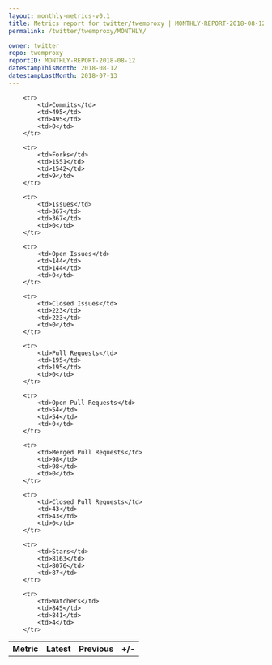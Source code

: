```yaml
---
layout: monthly-metrics-v0.1
title: Metrics report for twitter/twemproxy | MONTHLY-REPORT-2018-08-12 | 2018-08-12
permalink: /twitter/twemproxy/MONTHLY/

owner: twitter
repo: twemproxy
reportID: MONTHLY-REPORT-2018-08-12
datestampThisMonth: 2018-08-12
datestampLastMonth: 2018-07-13
---
```



<table style="width: 100%;">
    <tr>
        <th>Metric</th>
        <th>Latest</th>
        <th>Previous</th>
        <th>+/-</th>
    </tr>

        <tr>
            <td>Commits</td>
            <td>495</td>
            <td>495</td>
            <td>0</td>
        </tr>
        
        <tr>
            <td>Forks</td>
            <td>1551</td>
            <td>1542</td>
            <td>9</td>
        </tr>
        
        <tr>
            <td>Issues</td>
            <td>367</td>
            <td>367</td>
            <td>0</td>
        </tr>
        
        <tr>
            <td>Open Issues</td>
            <td>144</td>
            <td>144</td>
            <td>0</td>
        </tr>
        
        <tr>
            <td>Closed Issues</td>
            <td>223</td>
            <td>223</td>
            <td>0</td>
        </tr>
        
        <tr>
            <td>Pull Requests</td>
            <td>195</td>
            <td>195</td>
            <td>0</td>
        </tr>
        
        <tr>
            <td>Open Pull Requests</td>
            <td>54</td>
            <td>54</td>
            <td>0</td>
        </tr>
        
        <tr>
            <td>Merged Pull Requests</td>
            <td>98</td>
            <td>98</td>
            <td>0</td>
        </tr>
        
        <tr>
            <td>Closed Pull Requests</td>
            <td>43</td>
            <td>43</td>
            <td>0</td>
        </tr>
        
        <tr>
            <td>Stars</td>
            <td>8163</td>
            <td>8076</td>
            <td>87</td>
        </tr>
        
        <tr>
            <td>Watchers</td>
            <td>845</td>
            <td>841</td>
            <td>4</td>
        </tr>
        
</table>
